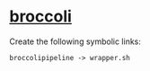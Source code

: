 # [broccoli](https://hpc.nih.gov/apps/broccoli.html)

Create the following symbolic links:
```
broccolipipeline -> wrapper.sh
```
